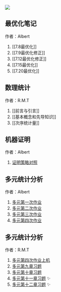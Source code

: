 
![](p579710076.webp)

## 最优化笔记
作者：Albert

1. [[7.8最优化]]
2. [[7.9最优化修正]]
3. [[7.12最优化修正]]
4. [[7.15最优化]]
5. [[7.20最优化]]

## 数理统计
作者：R.M.T

1. [[前言与引言]]
2. [[基本概念和先导知识]]
3. [[次序统计量]]

## 机器证明
作者：Albert

1. [证明策略对照](证明策略对照.md) 

## 多元统计分析
作者：Albert

1. [多元第一次作业](多元第一次作业.md)
2. [多元第二次作业](多元第二次作业.md)
3. [多元第三次作业](多元第三次作业.md)
4. [多元第四次作业](多元第四次作业.md)


## 多元统计分析
作者：R.M.T
1. [多元第四次作业上机](多元第四次作业上机.md)
2. [多元第九章习题](多元第九章习题.md)
3. [多元第十章习题](多元第十章习题.md) 
4. [多元第十一章习题](多元第十一章习题.md) ✨
5. [多元第十二章习题](多元第十二章习题.md) ✨



